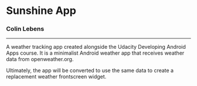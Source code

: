 # Sunshine App
### Colin Lebens
------------

A weather tracking app created alongside the Udacity Developing Android Apps course. It is a minimalist Android weather app that receives weather data from openweather.org.<br />

Ultimately, the app will be converted to use the same data to create a replacement weather frontscreen widget.
